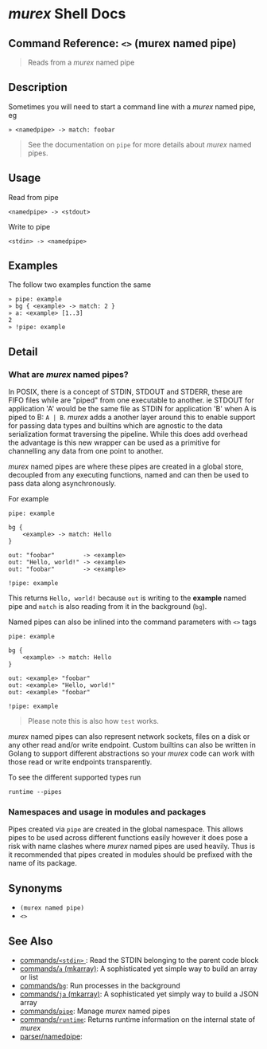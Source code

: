 # _murex_ Shell Docs

## Command Reference: `<>` (murex named pipe)

> Reads from a _murex_ named pipe

## Description

Sometimes you will need to start a command line with a _murex_ named pipe, eg

    » <namedpipe> -> match: foobar
    
> See the documentation on `pipe` for more details about _murex_ named pipes.

## Usage

Read from pipe

    <namedpipe> -> <stdout>
    
Write to pipe

    <stdin> -> <namedpipe>

## Examples

The follow two examples function the same

    » pipe: example
    » bg { <example> -> match: 2 }
    » a: <example> [1..3]
    2
    » !pipe: example

## Detail

### What are _murex_ named pipes?

In POSIX, there is a concept of STDIN, STDOUT and STDERR, these are FIFO files
while are "piped" from one executable to another. ie STDOUT for application 'A'
would be the same file as STDIN for application 'B' when A is piped to B:
`A | B`. _murex_ adds a another layer around this to enable support for passing
data types and builtins which are agnostic to the data serialization format
traversing the pipeline. While this does add overhead the advantage is this new
wrapper can be used as a primitive for channelling any data from one point to
another.

_murex_ named pipes are where these pipes are created in a global store,
decoupled from any executing functions, named and can then be used to pass
data along asynchronously.

For example

    pipe: example
    
    bg {
        <example> -> match: Hello
    }
    
    out: "foobar"        -> <example>
    out: "Hello, world!" -> <example>
    out: "foobar"        -> <example>
    
    !pipe: example
    
This returns `Hello, world!` because `out` is writing to the **example** named
pipe and `match` is also reading from it in the background (`bg`).

Named pipes can also be inlined into the command parameters with `<>` tags

    pipe: example
    
    bg {
        <example> -> match: Hello
    }
    
    out: <example> "foobar"
    out: <example> "Hello, world!"
    out: <example> "foobar"
    
    !pipe: example
    
> Please note this is also how `test` works.

_murex_ named pipes can also represent network sockets, files on a disk or any
other read and/or write endpoint. Custom builtins can also be written in Golang
to support different abstractions so your _murex_ code can work with those read
or write endpoints transparently.

To see the different supported types run

    runtime --pipes
    
### Namespaces and usage in modules and packages

Pipes created via `pipe` are created in the global namespace. This allows pipes
to be used across different functions easily however it does pose a risk with
name clashes where _murex_ named pipes are used heavily. Thus is it recommended
that pipes created in modules should be prefixed with the name of its package.

## Synonyms

* `(murex named pipe)`
* `<>`


## See Also

* [commands/`<stdin>` ](../commands/stdin.md):
  Read the STDIN belonging to the parent code block
* [commands/`a` (mkarray)](../commands/a.md):
  A sophisticated yet simple way to build an array or list
* [commands/`bg`](../commands/bg.md):
  Run processes in the background
* [commands/`ja` (mkarray)](../commands/ja.md):
  A sophisticated yet simply way to build a JSON array
* [commands/`pipe`](../commands/pipe.md):
  Manage _murex_ named pipes
* [commands/`runtime`](../commands/runtime.md):
  Returns runtime information on the internal state of _murex_
* [parser/namedpipe](../parser/namedpipe.md):
  
